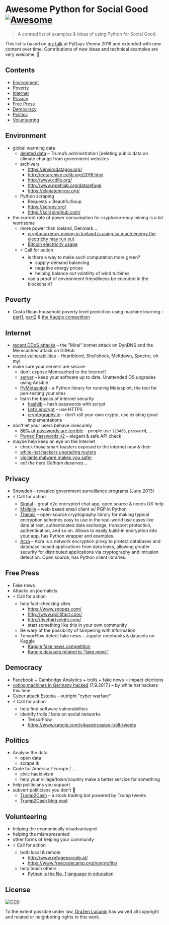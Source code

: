 # Awesome Python for Social Good [![Awesome](https://cdn.rawgit.com/sindresorhus/awesome/d7305f38d29fed78fa85652e3a63e154dd8e8829/media/badge.svg)](https://github.com/sindresorhus/awesome)

> A curated list of examples & ideas of using Python for Social Good.

This list is based on [my talk](https://speakerdeck.com/metakermit/python-for-social-good)
at PyDays Vienna 2018 and extended with new content over time. Contributions of new ideas and technical examples are very welcome. 🙂

## Contents

- [Environment](#environment)
- [Poverty](#poverty)
- [Internet](#internet)
- [Privacy](#privacy)
- [Free Press](#free-press)
- [Democracy](#democracy)
- [Politics](#politics)
- [Volunteering](#volunteering)

## Environment

- global warming data
  - [deleted data](https://www.theguardian.com/us-news/2017/may/14/donald-trump-climate-change-mentions-government-websites) – Trump’s administration [deleting public data on climate change from government websites
  - archivers
    * https://envirodatagov.org/
    * http://eotarchive.cdlib.org/2016.html
    * http://www.cdlib.org/
    * http://www.ppehlab.org/datarefuge
    * https://climatemirror.org/
  - Python scraping
    * Requests + BeautifulSoup
    * https://scrapy.org/
    * https://scrapinghub.com/
- the current rate of power consumption for cryptocurrency mining is a bit worrisome
  * more power than Iceland, Denmark…
    * [cryptocurrency mining in Iceland is using so much energy the electricity may run out](https://www.washingtonpost.com/news/worldviews/wp/2018/02/13/cryptocurrency-mining-in-iceland-is-using-so-much-energy-the-electricity-may-run-out/)
    * [Bitcoin electricity usage](https://www.theguardian.com/technology/2018/jan/17/bitcoin-electricity-usage-huge-climate-cryptocurrency)
  * ⚡️ Call for action
    * is there a way to make such computation more green?
      * supply-demand balancing
      * negative energy prices
      * helping balance out volatility of wind turbines
    * can a proof of environment friendliness be encoded in the blockchain?

## Poverty

- Costa Rican household poverty level prediction using machine learning – [part1](https://towardsdatascience.com/a-data-science-for-good-machine-learning-project-walk-through-in-python-part-one-1977dd701dbc), [part2](https://towardsdatascience.com/a-data-science-for-good-machine-learning-project-walk-through-in-python-part-two-2773bd52daf0) & [the Kaggle competition](https://www.kaggle.com/c/costa-rican-household-poverty-prediction)

## Internet

- [recent DDoS attacks](https://threatpost.com/in-wake-of-biggest-ever-ddos-attack-experts-say-brace-for-more/130205/) – the "Mirai" botnet attack on DynDNS and the Memcached attack on GitHub
- [recent vulnerabilities](https://medium.com/threat-intel/bug-branding-heartbleed-14ef1a64047f) – Heartbleed, Shellshock, Meltdown, Spectre, oh my!
- make sure your servers are secure
  * don’t expose Memcached to the Internet!
  * [server](https://github.com/punkrockdev/server) – keep your software up to date. Unattended OS upgrades using Ansible
  * [PyMetasploit](https://github.com/allfro/pymetasploit) – a Python library for running Metasploit, the tool for pen-testing your sites
  * learn the basics of internet security
    * [hashlib](https://docs.python.org/3/library/hashlib.html) – hash passwords with scrypt
    * [Let’s encrypt](https://letsencrypt.org/) – use HTTPS
    * [cryptography.io](https://cryptography.io) – don’t roll your own crypto, use existing good implementations
- don’t let your users behave insecurely
  * [86% of passwords are terrible](https://www.troyhunt.com/86-of-passwords-are-terrible-and-other-statistics/) – people use `123456`, `password`, …
  * [Pwned Passwords v2](https://www.troyhunt.com/ive-just-launched-pwned-passwords-version-2/) – elegant & safe API check
- maybe help keep an eye on the Internet
    * check those smart toasters exposed to the internet now & then
    * [white-hat hackers upgrading routers](https://thehackernews.com/2016/02/hacking-wireless-router.html)
    * [vigilante malware makes you safer](https://www.forbes.com/sites/thomasbrewster/2015/10/01/vigilante-malware-makes-you-safer/#4771f3521fd5)
    * _not the hero Gotham deserves…_

## Privacy

* [Snowden](https://en.wikipedia.org/wiki/Edward_Snowden) – revealed government surveillance programs (June 2013)
* ⚡️ Call for action
  * [Signal](https://signal.org/) – great e2e encrypted chat app, open source & needs UX help
  * [Mailpile](https://github.com/mailpile/Mailpile) – web-based email client w/ PGP in Python
  * [Themis](https://github.com/cossacklabs/themis) – open-source cryptography library for making typical encryption schemes easy to use in the real-world use cases like data at rest, authenticated data exchange, transport protection, authentication, and so on. Allows to easily build-in encryption into your app, has Python wrapper and examples.
  * [Acra](https://github.com/cossacklabs/acra) – Acra is a network encryption proxy to protect databases and database-based applications from data leaks, allowing greater security for distributed applications via cryptography and intrusion detection. Open source, has Python client libraries. 

## Free Press

- Fake news
- Attacks on journalists
- ⚡️ Call for action
  * help fact-checking sites
    * https://www.snopes.com/
    * http://www.politifact.com/
    * http://fivethirtyeight.com/
    * start something like this in your own community
  * Be wary of the possibility of tampering with information
  * TensorFlow detect fake news – Jupyter notebooks & datasets on Kaggle
    * [Kaggle fake news competition](https://www.kaggle.com/c/fake-news)
    * [Kaggle datasets related to "fake news"](https://www.kaggle.com/datasets?sortBy=relevance&search=fake+news)

## Democracy

* Facebook + Cambridge Analytics + trolls + fake news = impact elections
* [voting machines in Germany hacked](https://edition.cnn.com/2017/09/07/europe/germany-hackers-election-software/index.html) (7.9.2017.) – by white hat hackers this time
* [Cyber attack Estonia](https://www.theguardian.com/technology/2017/dec/02/fake-news-botnets-how-russia-weaponised-the-web-cyber-attack-estonia) – outright "cyber warfare"
* ⚡️ Call for action
  * help find software vulnerabilities
  * identify trolls / bots on social networks
    * TensorFlow
    * https://www.kaggle.com/vikasg/russian-troll-tweets

## Politics

* Analyse the data
  * open data
  * scrape it!
* Code for America / Europe / …
  * civic hacktivism
  * help your village/town/country make a better service for something
* help politicians you support
* subvert politicians you don’t 👹
  * [Trump2Cash](https://github.com/maxbbraun/trump2cash) – a stock trading bot powered by Trump tweets
  * [Trump2Cash blog post](https://medium.com/@maxbraun/this-machine-turns-trump-tweets-into-planned-parenthood-donations-4ece8301e722#.yovbh4qc1/)

## Volunteering

* helping the economically disadvantaged
* helping the misrepresented
* other forms of helping your community
* ⚡️ Call for action
  * both local & remote
    * http://www.refugeescode.at/
    * https://www.freecodecamp.org/nonprofits/
  * help teach others
    * [Python is the No. 1 language in education](https://cacm.acm.org/blogs/blog-cacm/176450-python-is-now-the-most-popular-introductory-teaching-language-at-top-u-s-universities/fulltext)

## License

[![CC0](http://mirrors.creativecommons.org/presskit/buttons/88x31/svg/cc-zero.svg)](https://creativecommons.org/publicdomain/zero/1.0/)

To the extent possible under law, [Dražen Lučanin](https://metakermit.com) has waived all copyright and related or neighboring rights to this work.
